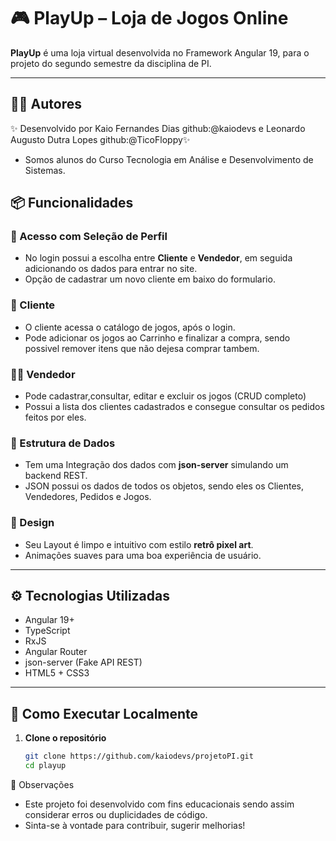 # 🎮 PlayUp – Loja de Jogos Online

**PlayUp** é uma loja virtual desenvolvida no Framework Angular 19, para o projeto do segundo semestre da disciplina de PI.

---

## 🧑‍💻 Autores

✨ Desenvolvido por Kaio Fernandes Dias github:@kaiodevs e Leonardo Augusto Dutra Lopes github:@TicoFloppy✨
- Somos alunos do Curso Tecnologia em Análise e Desenvolvimento de Sistemas.


## 📦 Funcionalidades

### 👥 Acesso com Seleção de Perfil
- No login possui a escolha entre **Cliente** e **Vendedor**, em seguida adicionando os dados para entrar no site.
- Opção de cadastrar um novo cliente em baixo do formulario.

### 🛒 Cliente
- O cliente acessa o catálogo de jogos, após o login.
- Pode adicionar os jogos ao Carrinho e finalizar a compra, sendo possivel remover itens que não dejesa comprar tambem.

### 🧑‍💼 Vendedor
- Pode cadastrar,consultar, editar e excluir os jogos (CRUD completo)
- Possui a lista dos clientes cadastrados e consegue consultar os pedidos feitos por eles.

### 📁 Estrutura de Dados
- Tem uma Integração dos dados com **json-server** simulando um backend REST.
- JSON possui os dados de todos os objetos, sendo eles os Clientes, Vendedores, Pedidos e Jogos.

### 🎨 Design
- Seu Layout é limpo e intuitivo com estilo **retrô pixel art**.
- Animações suaves para uma boa experiência de usuário.

---

## ⚙️ Tecnologias Utilizadas

- Angular 19+
- TypeScript
- RxJS
- Angular Router
- json-server (Fake API REST)
- HTML5 + CSS3

---

## 🚀 Como Executar Localmente

1. **Clone o repositório**
   ```bash
   git clone https://github.com/kaiodevs/projetoPI.git
   cd playup

📌 Observações
- Este projeto foi desenvolvido com fins educacionais sendo assim considerar erros ou duplicidades de código.
- Sinta-se à vontade para contribuir, sugerir melhorias!

